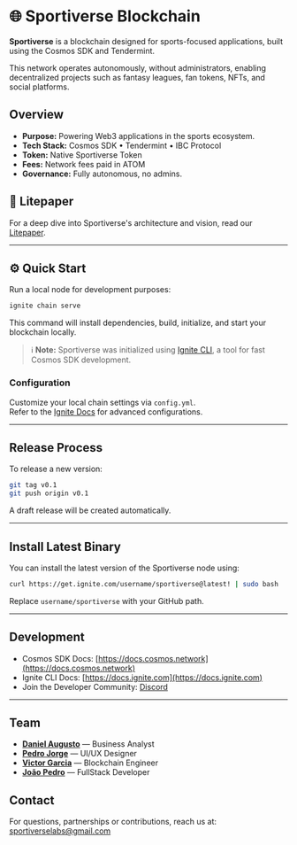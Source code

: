 
# 🌐 Sportiverse Blockchain

**Sportiverse** is a blockchain designed for sports-focused applications, built using the Cosmos SDK and Tendermint.
  
This network operates autonomously, without administrators, enabling decentralized projects such as fantasy leagues, fan tokens, NFTs, and social platforms.

##  Overview

-  **Purpose:** Powering Web3 applications in the sports ecosystem.
-  **Tech Stack:** Cosmos SDK • Tendermint • IBC Protocol
-  **Token:** Native Sportiverse Token
-  **Fees:** Network fees paid in ATOM
-  **Governance:** Fully autonomous, no admins.

## 📄 Litepaper
For a deep dive into Sportiverse's architecture and vision, read our [Litepaper](https://sportiverse.network).

---

## ⚙️ Quick Start

Run a local node for development purposes:

```bash
ignite chain serve
```

This command will install dependencies, build, initialize, and start your blockchain locally.

> ℹ️ **Note:** Sportiverse was initialized using [Ignite CLI](https://ignite.com/cli), a tool for fast Cosmos SDK development.

###  Configuration
Customize your local chain settings via `config.yml`.  
Refer to the [Ignite Docs](https://docs.ignite.com) for advanced configurations.

---

##  Release Process

To release a new version:

```bash
git tag v0.1
git push origin v0.1
```

A draft release will be created automatically.

---

##  Install Latest Binary

You can install the latest version of the Sportiverse node using:

```bash
curl https://get.ignite.com/username/sportiverse@latest! | sudo bash
```

Replace `username/sportiverse` with your GitHub path.

---

##  Development

- Cosmos SDK Docs: [https://docs.cosmos.network](https://docs.cosmos.network)
- Ignite CLI Docs: [https://docs.ignite.com](https://docs.ignite.com)
- Join the Developer Community: [Discord](https://discord.gg/ignite)

---

## Team

- [**Daniel Augusto**](https://github.com/odanielaugusto) — Business Analyst
- [**Pedro Jorge**](https://github.com/PedroJorgeSA) — UI/UX Designer
- [**Victor Garcia**](https://github.com/CryptoVictor) — Blockchain Engineer
- [**João Pedro**](https://github.com/joaoaraujo2006) — FullStack Developer

##  Contact

For questions, partnerships or contributions, reach us at: [sportiverselabs@gmail.com](mailto:sportiverselabs@gmail.com)

